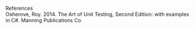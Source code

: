 References  
Osherove, Roy. 2014. The Art of Unit Testing, Second Edition: with examples in C#. Manning Publications Co